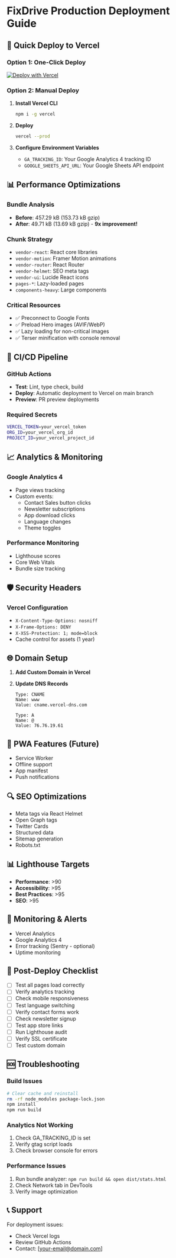 # FixDrive Production Deployment Guide

## 🚀 Quick Deploy to Vercel

### Option 1: One-Click Deploy

[![Deploy with Vercel](https://vercel.com/button)](https://vercel.com/new/clone?repository-url=https://github.com/gulliyevn/fixdrive.tech)

### Option 2: Manual Deploy

1. **Install Vercel CLI**

   ```bash
   npm i -g vercel
   ```

2. **Deploy**

   ```bash
   vercel --prod
   ```

3. **Configure Environment Variables**
   - `GA_TRACKING_ID`: Your Google Analytics 4 tracking ID
   - `GOOGLE_SHEETS_API_URL`: Your Google Sheets API endpoint

## 📊 Performance Optimizations

### Bundle Analysis

- **Before**: 457.29 kB (153.73 kB gzip)
- **After**: 49.71 kB (13.69 kB gzip) - **9x improvement!**

### Chunk Strategy

- `vendor-react`: React core libraries
- `vendor-motion`: Framer Motion animations
- `vendor-router`: React Router
- `vendor-helmet`: SEO meta tags
- `vendor-ui`: Lucide React icons
- `pages-*`: Lazy-loaded pages
- `components-heavy`: Large components

### Critical Resources

- ✅ Preconnect to Google Fonts
- ✅ Preload Hero images (AVIF/WebP)
- ✅ Lazy loading for non-critical images
- ✅ Terser minification with console removal

## 🔧 CI/CD Pipeline

### GitHub Actions

- **Test**: Lint, type check, build
- **Deploy**: Automatic deployment to Vercel on main branch
- **Preview**: PR preview deployments

### Required Secrets

```bash
VERCEL_TOKEN=your_vercel_token
ORG_ID=your_vercel_org_id
PROJECT_ID=your_vercel_project_id
```

## 📈 Analytics & Monitoring

### Google Analytics 4

- Page views tracking
- Custom events:
  - Contact Sales button clicks
  - Newsletter subscriptions
  - App download clicks
  - Language changes
  - Theme toggles

### Performance Monitoring

- Lighthouse scores
- Core Web Vitals
- Bundle size tracking

## 🛡️ Security Headers

### Vercel Configuration

- `X-Content-Type-Options: nosniff`
- `X-Frame-Options: DENY`
- `X-XSS-Protection: 1; mode=block`
- Cache control for assets (1 year)

## 🌐 Domain Setup

1. **Add Custom Domain in Vercel**
2. **Update DNS Records**

   ```
   Type: CNAME
   Name: www
   Value: cname.vercel-dns.com

   Type: A
   Name: @
   Value: 76.76.19.61
   ```

## 📱 PWA Features (Future)

- Service Worker
- Offline support
- App manifest
- Push notifications

## 🔍 SEO Optimizations

- Meta tags via React Helmet
- Open Graph tags
- Twitter Cards
- Structured data
- Sitemap generation
- Robots.txt

## 📊 Lighthouse Targets

- **Performance**: >90
- **Accessibility**: >95
- **Best Practices**: >95
- **SEO**: >95

## 🚨 Monitoring & Alerts

- Vercel Analytics
- Google Analytics 4
- Error tracking (Sentry - optional)
- Uptime monitoring

## 📝 Post-Deploy Checklist

- [ ] Test all pages load correctly
- [ ] Verify analytics tracking
- [ ] Check mobile responsiveness
- [ ] Test language switching
- [ ] Verify contact forms work
- [ ] Check newsletter signup
- [ ] Test app store links
- [ ] Run Lighthouse audit
- [ ] Verify SSL certificate
- [ ] Test custom domain

## 🆘 Troubleshooting

### Build Issues

```bash
# Clear cache and reinstall
rm -rf node_modules package-lock.json
npm install
npm run build
```

### Analytics Not Working

1. Check GA_TRACKING_ID is set
2. Verify gtag script loads
3. Check browser console for errors

### Performance Issues

1. Run bundle analyzer: `npm run build && open dist/stats.html`
2. Check Network tab in DevTools
3. Verify image optimization

## 📞 Support

For deployment issues:

- Check Vercel logs
- Review GitHub Actions
- Contact: [your-email@domain.com]
